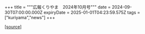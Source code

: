 +++
title = """広報くりやま　2024年10月号"""
date = 2024-09-30T07:00:00.000Z
expiryDate = 2025-01-01T04:23:59.575Z
tags = ["kuriyama","news"]
+++


[[source]](https://www.town.kuriyama.hokkaido.jp/site/koho/28927.html)

